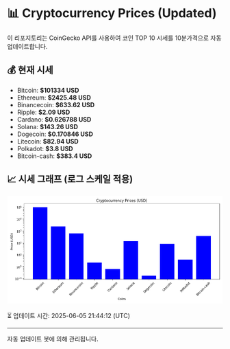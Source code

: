 
# 📊 Cryptocurrency Prices (Updated)

이 리포지토리는 CoinGecko API를 사용하여 코인 TOP 10 시세를 10분가격으로 자동 업데이트합니다.

## 💰 현재 시세
- Bitcoin: **$101334 USD**
- Ethereum: **$2425.48 USD**
- Binancecoin: **$633.62 USD**
- Ripple: **$2.09 USD**
- Cardano: **$0.626788 USD**
- Solana: **$143.26 USD**
- Dogecoin: **$0.170846 USD**
- Litecoin: **$82.94 USD**
- Polkadot: **$3.8 USD**
- Bitcoin-cash: **$383.4 USD**

## 📈 시세 그래프 (로그 스케일 적용)
![Crypto Prices](crypto_prices.png)

⏳ 업데이트 시간: 2025-06-05 21:44:12 (UTC)

---
자동 업데이트 봇에 의해 관리됩니다.
